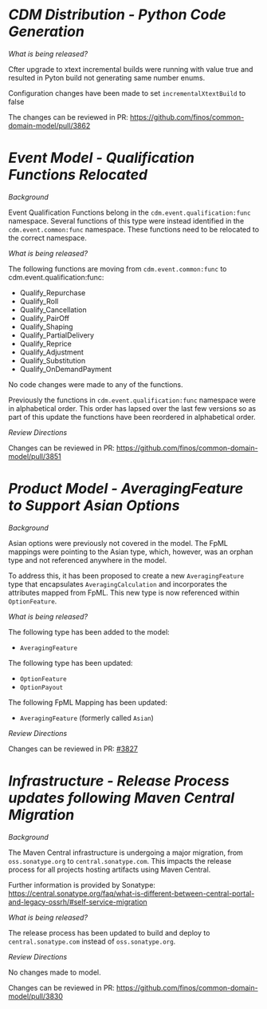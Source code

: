 # _CDM Distribution - Python Code Generation_

_What is being released?_

Cfter upgrade to xtext incremental builds were running with value true and resulted in Pyton build not generating same number enums.

Configuration changes have been made to set `incrementalXtextBuild` to false

The changes can be reviewed in PR: https://github.com/finos/common-domain-model/pull/3862

# _Event Model - Qualification Functions Relocated_

_Background_

Event Qualification Functions belong in the `cdm.event.qualification:func` namespace. Several functions of this type were instead identified in the `cdm.event.common:func` namespace. These functions need to be relocated to the correct namespace.

_What is being released?_

The following functions are moving from `cdm.event.common:func` to cdm.event.qualification:func:

- Qualify_Repurchase
- Qualify_Roll
- Qualify_Cancellation
- Qualify_PairOff
- Qualify_Shaping
- Qualify_PartialDelivery
- Qualify_Reprice
- Qualify_Adjustment
- Qualify_Substitution
- Qualify_OnDemandPayment

No code changes were made to any of the functions.

Previously the functions in `cdm.event.qualification:func` namespace were in alphabetical order. This order has lapsed over the last few versions so as part of this update the functions have been reordered in alphabetical order.

_Review Directions_

Changes can be reviewed in PR: https://github.com/finos/common-domain-model/pull/3851

# _Product Model - AveragingFeature to Support Asian Options_

_Background_

Asian options were previously not covered in the model. The FpML mappings were pointing to the Asian type, which, however, was an orphan type and not referenced anywhere in the model.

To address this, it has been proposed to create a new `AveragingFeature` type that encapsulates `AveragingCalculation` and incorporates the attributes mapped from FpML. This new type is now referenced within `OptionFeature`.

_What is being released?_

The following type has been added to the model:

- `AveragingFeature`

The following type has been updated:

- `OptionFeature`
- `OptionPayout` 

The following FpML Mapping has been updated:

- `AveragingFeature` (formerly called `Asian`)

_Review Directions_

Changes can be reviewed in PR: [#3827](https://github.com/finos/common-domain-model/pull/3827)

# _Infrastructure - Release Process updates following Maven Central Migration_

_Background_

The Maven Central infrastructure is undergoing a major migration, from `oss.sonatype.org` to `central.sonatype.com`. This impacts the release process for all projects hosting artifacts using Maven Central.

Further information is provided by Sonatype:
https://central.sonatype.org/faq/what-is-different-between-central-portal-and-legacy-ossrh/#self-service-migration

_What is being released?_

The release process has been updated to build and deploy to `central.sonatype.com` instead of `oss.sonatype.org`.

_Review Directions_

No changes made to model.

Changes can be reviewed in PR: https://github.com/finos/common-domain-model/pull/3830
